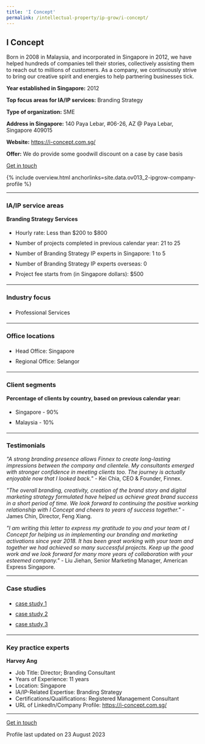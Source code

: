 ```yaml
---
title: 'I Concept'
permalink: /intellectual-property/ip-grow/i-concept/
---
```


## I Concept

Born in 2008 in Malaysia, and incorporated in Singapore in 2012, we have helped hundreds of companies tell their stories, collectively assisting them to reach out to millions of customers. As a company, we continuously strive to bring our creative spirit and energies to help partnering businesses tick.

<b>Year established in Singapore:</b> 2012

<b>Top focus areas for IA/IP services:</b> Branding Strategy

<b>Type of organization:</b> SME

<b>Address in Singapore:</b> 140 Paya Lebar, #06-26, AZ @ Paya Lebar, Singapore 409015

<b>Website:</b> <a href='https://i-concept.com.sg/'>https://i-concept.com.sg/</a>

<b>Offer:</b> We do provide some goodwill discount on a case by case basis

<a class='btn' href='https://form.gov.sg/64c9ea4d862ac600126333d8' target='_blank' rel='noopener'>Get in touch</a>

{% include overview.html anchorlinks=site.data.ov013_2-ipgrow-company-profile %}

---
<a name='ip-related-service-areas'></a>
### IA/IP service areas

**Branding Strategy Services**

<ul>
<li style='line-height: 27px; margin: 0px 0px !important'>Hourly rate:  Less than $200 to $800</li>
<li style='line-height: 27px; margin: 0px 0px !important'>Number of projects completed in previous calendar year: 21 to 25</li>
<li style='line-height: 27px; margin: 0px 0px !important'>Number of Branding Strategy IP experts in Singapore: 1 to 5</li>
<li style='line-height: 27px; margin: 0px 0px !important'>Number of Branding Strategy IP experts overseas: 0</li>
<li style='line-height: 27px; margin: 0px 0px !important'>Project fee starts from (in Singapore dollars):  $500</li>
</ul>

---
<a name='industry-focus'></a>
### Industry focus

<ul><li style='line-height: 27px; margin: 0px 0px !important'> Professional Services</li></ul>

---
<a name='office-locations'></a>
### Office locations

<ul><li style='line-height: 27px; margin: 0px 0px !important'> Head Office: Singapore</li><li style='line-height: 27px; margin: 0px 0px !important'>Regional Office: Selangor</li></ul>

---
<a name='client-segments'></a>
### Client segments

**Percentage of clients by country, based on previous calendar year:**

<ul><li style='line-height: 27px; margin: 0px 0px !important'> Singapore - 90%</li><li style='line-height: 27px; margin: 0px 0px !important'>Malaysia - 10%</li></ul>

---
<a name='testimonials'></a>
### Testimonials

*"A strong branding presence allows Finnex to create long-lasting impressions between the company and clientele.  My consultants emerged with stronger confidence in meeting clients too.  The journey is actually enjoyable now that I looked back."* - Kei Chia, CEO & Founder, Finnex.

*"The overall branding, creativity, creation of the brand story and digital marketing strategy formulated have helped us achieve great brand success in a short period of time. We look forward to continuing the positive working relationship with I Concept and cheers to years of success together."* - James Chin, Director, Feng Xiang.

*"I am writing this letter to express my gratitude to you and your team at I Concept for helping us in implementing our branding and marketing activations since year 2018. It has been great working with your team and together we had achieved so many successful projects. Keep up the good work and we look forward for many more years of collaboration with your esteemed company."* - Liu Jiehan, Senior Marketing Manager, American Express Singapore.



---
<a name='case-studies'></a>
### Case studies

<ul><li style='line-height: 27px; margin: 0px 0px !important'> <a href="https://iconcept.box.com/s/8pixqjzelbiy9ndbx7cxxzpxrba0ba8m" target="_blank" rel="noopener">case study 1</a></li><li style='line-height: 27px; margin: 0px 0px !important'><a href="https://iconcept.box.com/s/1nghfmp2s0qdyuh1i448gllqfeoxheq4" target="_blank" rel="noopener">case study 2</a></li><li style='line-height: 27px; margin: 0px 0px !important'><a href="https://iconcept.box.com/s/r86gnrjgkzzgpyeyz5j37pm5gxxtgbld" target="_blank" rel="noopener">case study 3</a></li></ul>

---
<a name='key-practice-experts'></a>
### Key practice experts

**Harvey Ang**

- Job Title: Director; Branding Consultant
- Years of Experience: 11 years
- Location: Singapore
- IA/IP-Related Expertise: Branding Strategy
- Certifications/Qualifications: Registered Management Consultant
- URL of LinkedIn/Company Profile: <a href="https://i-concept.com.sg/" target="_blank" rel="noopener">https://i-concept.com.sg/</a>

---
<p>
<a class='btn' href='https://form.gov.sg/64c9ea4d862ac600126333d8' target='_blank' rel='noopener'>Get in touch</a>
</p>
Profile last updated on 23 August 2023
